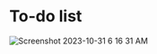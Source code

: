 # To-do list
 
![Screenshot 2023-10-31 6 16 31 AM](https://github.com/coder-2k4/To-do-list/assets/134073829/2d5e8505-b6f1-4bc1-96c9-c38c6d0b1283)
